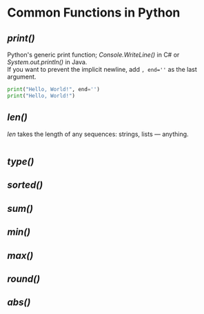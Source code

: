 # Common Functions in Python

## _print()_
Python's generic print function; _Console.WriteLine()_ in C# or _System.out.println()_ in Java. <br />
If you want to prevent the implicit newline, add `, end=''` as the last argument.

```Python
print("Hello, World!", end='')
print("Hello, World!")
```

## _len()_
_len_ takes the length of any sequences: strings, lists — anything.

```Python

```

## _type()_

## _sorted()_

## _sum()_

## _min()_

## _max()_

## _round()_

## _abs()_
